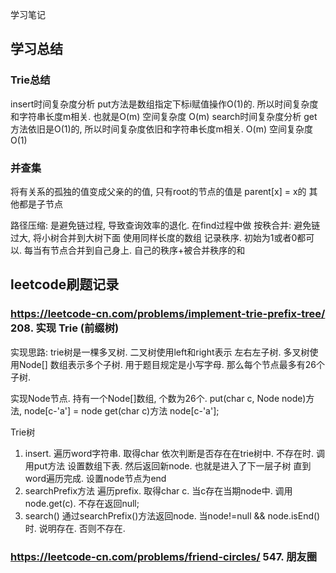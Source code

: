 学习笔记

## 学习总结

### Trie总结

insert时间复杂度分析  put方法是数组指定下标i赋值操作O(1)的. 所以时间复杂度和字符串长度m相关. 也就是O(m)  空间复杂度 O(m)
search时间复杂度分析  get方法依旧是O(1)的, 所以时间复杂度依旧和字符串长度m相关. O(m) 空间复杂度O(1)

### 并查集

将有关系的孤独的值变成父亲的的值,  只有root的节点的值是 parent[x] = x的 其他都是子节点

路径压缩: 是避免链过程, 导致查询效率的退化. 在find过程中做
按秩合并: 避免链过大, 将小树合并到大树下面 使用同样长度的数组 记录秩序. 初始为1或者0都可以. 每当有节点合并到自己身上. 自己的秩序+被合并秩序的和

## leetcode刷题记录

### https://leetcode-cn.com/problems/implement-trie-prefix-tree/ 208. 实现 Trie (前缀树)

实现思路: trie树是一棵多叉树. 二叉树使用left和right表示 左右左子树. 多叉树使用Node[] 数组表示多个子树. 用于题目规定是小写字母. 那么每个节点最多有26个子树.

实现Node节点. 持有一个Node[]数组, 个数为26个. put(char c, Node node)方法, node[c-'a'] = node get(char c)方法 node[c-'a'];

Trie树
1. insert. 遍历word字符串. 取得char 依次判断是否存在在trie树中. 不存在时. 调用put方法 设置数组下表. 然后返回新node. 也就是进入了下一层子树 直到word遍历完成. 设置node节点为end
2. searchPrefix方法 遍历prefix. 取得char c. 当c存在当期node中. 调用node.get(c). 不存在返回null; 
3. search() 通过searchPrefix()方法返回node. 当node!=null && node.isEnd()时. 说明存在. 否则不存在.


### https://leetcode-cn.com/problems/friend-circles/ 547. 朋友圈